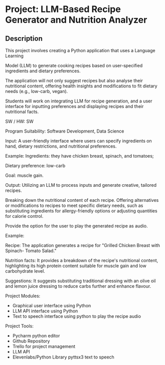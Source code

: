 # Project: LLM-Based Recipe Generator and Nutrition Analyzer

## Description
This project involves creating a Python application that uses a Language Learning

Model (LLM) to generate cooking recipes based on user-specified ingredients and
dietary preferences.

The application will not only suggest recipes but also analyse their nutritional content,
offering health insights and modifications to fit dietary needs (e.g., low-carb, vegan).

Students will work on integrating LLM for recipe generation, and a user interface for
inputting preferences and displaying recipes and their nutritional facts.

SW / HW: SW

Program Suitability: Software Development, Data Science

Input: A user-friendly interface where users can specify ingredients on hand, dietary
restrictions, and nutritional preferences.

Example:
Ingredients: they have chicken breast, spinach, and tomatoes;

Dietary preference: low-carb

Goal: muscle gain.

Output: Utilizing an LLM to process inputs and generate creative, tailored recipes.

Breaking down the nutritional content of each recipe. Offering alternatives or
modifications to recipes to meet specific dietary needs, such as substituting ingredients
for allergy-friendly options or adjusting quantities for calorie control.

Provide the option for the user to play the generated recipe as audio.

Example:

Recipe: The application generates a recipe for "Grilled Chicken Breast with Spinach-
Tomato Salad."

Nutrition facts: It provides a breakdown of the recipe's nutritional content, highlighting
its high protein content suitable for muscle gain and low carbohydrate level.

Suggestions: It suggests substituting traditional dressing with an olive oil and lemon
juice dressing to reduce carbs further and enhance flavour.

Project Modules:
- Graphical user interface using Python
- LLM API interface using Python
- Text to speech interface using python to play the recipe audio

Project Tools:
- Pycharm python editor
- Github Repository
- Trello for project management
- LLM API
- Elevenlabs/Python Library pyttsx3 text to speech